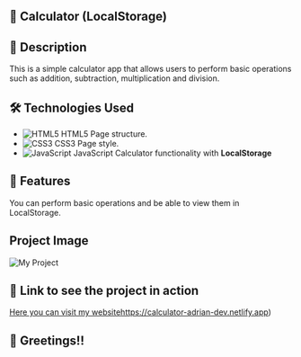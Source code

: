 ## :rocket: Calculator (LocalStorage)

## :page_with_curl: Description

This is a simple calculator app that allows users to perform basic operations such as addition, subtraction, multiplication and division.

## :hammer_and_wrench: Technologies Used

- ![HTML5](https://img.icons8.com/color/48/000000/html-5--v1.png) HTML5 Page structure.
- ![CSS3](https://img.icons8.com/color/48/000000/css3.png) CSS3 Page style.
- ![JavaScript](https://img.icons8.com/color/48/000000/javascript--v1.png) JavaScript Calculator functionality with **LocalStorage**

## :dart: Features

You can perform basic operations and be able to view them in LocalStorage.

## Project Image

![My Project](/Calculadora1.PNG)

## :link: Link to see the project in action

[Here you can visit my website](https://calculator-adrian-dev.netlify.app)https://calculator-adrian-dev.netlify.app)

## :wave: Greetings!!
